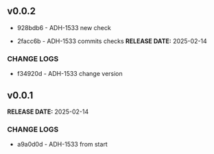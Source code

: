 ## v0.0.2
* 928bdb6 - ADH-1533 new check

* 2facc6b - ADH-1533 commits checks
**RELEASE DATE:** 2025-02-14

### CHANGE LOGS
* f34920d - ADH-1533 change version

## v0.0.1

**RELEASE DATE:** 2025-02-14

### CHANGE LOGS
* a9a0d0d - ADH-1533 from start
